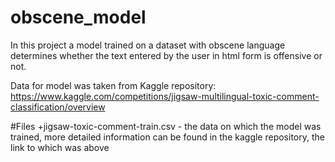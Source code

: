 # obscene_model
In this project a model trained on a dataset with obscene language determines whether the text entered by the user in html form is offensive or not.

Data for model was taken from Kaggle repository:
https://www.kaggle.com/competitions/jigsaw-multilingual-toxic-comment-classification/overview

#Files
+jigsaw-toxic-comment-train.csv - the data on which the model was trained, more detailed information can be found in the kaggle repository, the link to which was above
